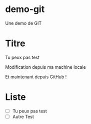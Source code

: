 # demo-git
Une demo de GIT

Titre
=====
Tu peux pas test

Modification depuis ma machine locale

Et maintenant depuis GitHub !

Liste
=====
- [ ] Tu peux pas test
- [ ] Autre Test
